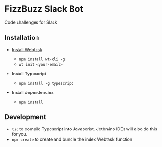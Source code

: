 # FizzBuzz Slack Bot

Code challenges for Slack

## Installation

* [Install Webtask](https://webtask.io/docs/wt-cli)
    * `npm install wt-cli -g`
    * `wt init <your-email>`
* Install Typescript
    * `npm install -g typescript`
    
* Install dependencies
    * `npm install`
    

## Development

* `tsc` to compile Typescript into Javascript. Jetbrains IDEs will also do this for you. 
* `npm create` to create and bundle the index Webtask function
